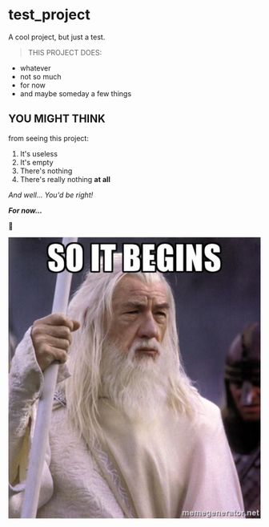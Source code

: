 # test_project

A cool project, but just a test.

> THIS PROJECT DOES:
- whatever
- not so much
- for now
- and maybe someday a few things

## YOU MIGHT THINK

from seeing this project:

1. It's useless
2. It's empty
3. There's nothing
4. There's really nothing **at all**

*And well... You'd be right!*

***For now...***

👀

![So it begins](./so_it_begins.jpg)